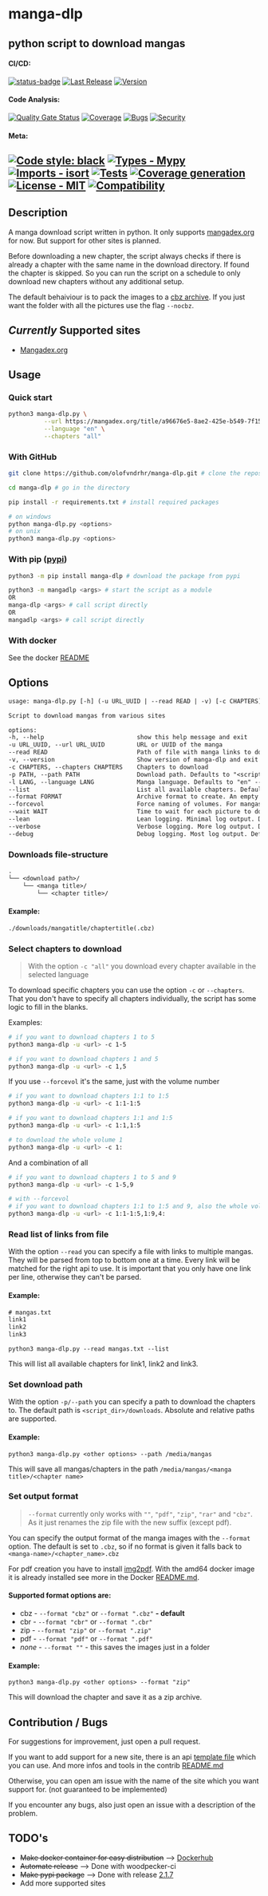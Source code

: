 # manga-dlp

## python script to download mangas

#### CI/CD:

[![status-badge](https://img.shields.io/drone/build/olofvndrhr/manga-dlp?label=tests&server=https%3A%2F%2Fci.44net.ch)](https://ci.44net.ch/olofvndrhr/manga-dlp)
[![Last Release](https://img.shields.io/github/release-date/olofvndrhr/manga-DLP?label=last%20release)](https://github.com/olofvndrhr/manga-dlp/releases)
[![Version](https://img.shields.io/github/v/release/olofvndrhr/manga-dlp?label=version&sort=semver)](https://github.com/olofvndrhr/manga-dlp/releases)

#### Code Analysis:

[![Quality Gate Status](https://sonarqube.44net.ch/api/project_badges/measure?project=olofvndrhr%3Amanga-dlp&metric=alert_status&token=f9558470580eea5b4899cf33f190eee16011346d)](https://sonarqube.44net.ch/dashboard?id=olofvndrhr%3Amanga-dlp)
[![Coverage](https://sonarqube.44net.ch/api/project_badges/measure?project=olofvndrhr%3Amanga-dlp&metric=coverage&token=f9558470580eea5b4899cf33f190eee16011346d)](https://sonarqube.44net.ch/dashboard?id=olofvndrhr%3Amanga-dlp)
[![Bugs](https://sonarqube.44net.ch/api/project_badges/measure?project=olofvndrhr%3Amanga-dlp&metric=bugs&token=f9558470580eea5b4899cf33f190eee16011346d)](https://sonarqube.44net.ch/dashboard?id=olofvndrhr%3Amanga-dlp)
[![Security](https://img.shields.io/snyk/vulnerabilities/github/olofvndrhr/manga-dlp)](https://app.snyk.io/org/olofvndrhr-t6h/project/aae9609d-a4e4-41f8-b1ac-f2561b2ad4e3)

#### Meta:

[![Code style: black](https://img.shields.io/badge/code%20style-black-black)](https://github.com/psf/black)
[![Types - Mypy](https://img.shields.io/badge/types-mypy-blue)](https://github.com/python/mypy)
[![Imports - isort](https://img.shields.io/badge/imports-isort-ef8336.svg)](https://github.com/pycqa/isort)
[![Tests](https://img.shields.io/badge/tests-pytest-yellow)](https://github.com/pytest-dev/pytest/)
[![Coverage generation](https://img.shields.io/badge/coverage-coveragepy-green)](https://github.com/nedbat/coveragepy)
[![License - MIT](https://img.shields.io/badge/license-MIT-9400d3.svg)](https://snyk.io/learn/what-is-mit-license/)
[![Compatibility](https://img.shields.io/pypi/pyversions/manga-dlp)](https://pypi.org/project/manga-dlp/)
---

## Description

A manga download script written in python. It only supports [mangadex.org](https://mangadex.org/) for now. But support
for other sites is planned.

Before downloading a new chapter, the script always checks if there is already a chapter with the same name in the
download directory. If found the chapter is skipped. So you can run the script on a schedule to only download new
chapters without any additional setup.

The default behaiviour is to pack the images to a [cbz archive](https://en.wikipedia.org/wiki/Comic_book_archive). If
you just want the folder with all the pictures use the flag `--nocbz`.

## _Currently_ Supported sites

- [Mangadex.org](https://mangadex.org/)

## Usage

### Quick start

```sh
python3 manga-dlp.py \
          --url https://mangadex.org/title/a96676e5-8ae2-425e-b549-7f15dd34a6d8/komi-san-wa-komyushou-desu \
          --language "en" \
          --chapters "all"
```

### With GitHub

```sh
git clone https://github.com/olofvndrhr/manga-dlp.git # clone the repository

cd manga-dlp # go in the directory

pip install -r requirements.txt # install required packages

# on windows
python manga-dlp.py <options>
# on unix
python3 manga-dlp.py <options>
```

### With pip ([pypi](https://pypi.org/project/manga-dlp/))

```sh
python3 -m pip install manga-dlp # download the package from pypi

python3 -m mangadlp <args> # start the script as a module
OR
manga-dlp <args> # call script directly
OR
mangadlp <args> # call script directly
```

### With docker

See the docker [README](./docker/README.md)

## Options

```txt
usage: manga-dlp.py [-h] (-u URL_UUID | --read READ | -v) [-c CHAPTERS] [-p PATH] [-l LANG] [--list] [--format FORMAT] [--forcevol] [--wait WAIT] [--verbose]

Script to download mangas from various sites

options:
-h, --help                          show this help message and exit
-u URL_UUID, --url URL_UUID         URL or UUID of the manga
--read READ                         Path of file with manga links to download. One per line
-v, --version                       Show version of manga-dlp and exit
-c CHAPTERS, --chapters CHAPTERS    Chapters to download
-p PATH, --path PATH                Download path. Defaults to "<script_dir>/downloads"
-l LANG, --language LANG            Manga language. Defaults to "en" --> english
--list                              List all available chapters. Defaults to false
--format FORMAT                     Archive format to create. An empty string means dont archive the folder. Defaults to 'cbz'
--forcevol                          Force naming of volumes. For mangas where chapters reset each volume
--wait WAIT                         Time to wait for each picture to download in seconds(float). Defaults 0.5
--lean                              Lean logging. Minimal log output. Defaults to false
--verbose                           Verbose logging. More log output. Defaults to false
--debug                             Debug logging. Most log output. Defaults to false
```

### Downloads file-structure

```txt
.
└── <download path>/
    └── <manga title>/
        └── <chapter title>/
```

#### Example:

```txt
./downloads/mangatitle/chaptertitle(.cbz)
```

### Select chapters to download

> With the option `-c "all"` you download every chapter available in the selected language

To download specific chapters you can use the option `-c` or `--chapters`. That you don't have to specify all chapters
individually, the script has some logic to fill in the blanks.

Examples:

```sh
# if you want to download chapters 1 to 5
python3 manga-dlp -u <url> -c 1-5

# if you want to download chapters 1 and 5
python3 manga-dlp -u <url> -c 1,5
```

If you use `--forcevol` it's the same, just with the volume number

```sh
# if you want to download chapters 1:1 to 1:5
python3 manga-dlp -u <url> -c 1:1-1:5

# if you want to download chapters 1:1 and 1:5
python3 manga-dlp -u <url> -c 1:1,1:5

# to download the whole volume 1
python3 manga-dlp -u <url> -c 1:
```

And a combination of all

```sh
# if you want to download chapters 1 to 5 and 9
python3 manga-dlp -u <url> -c 1-5,9

# with --forcevol
# if you want to download chapters 1:1 to 1:5 and 9, also the whole volume 4
python3 manga-dlp -u <url> -c 1:1-1:5,1:9,4:
```

### Read list of links from file

With the option `--read` you can specify a file with links to multiple mangas. They will be parsed from top to bottom
one at a time. Every link will be matched for the right api to use. It is important that you only have one link per
line, otherwise they can't be parsed.

#### Example:

```txt
# mangas.txt
link1
link2
link3
```

`python3 manga-dlp.py --read mangas.txt --list`

This will list all available chapters for link1, link2 and link3.

### Set download path

With the option `-p/--path` you can specify a path to download the chapters to. The default path
is `<script_dir>/downloads`. Absolute and relative paths are supported.

#### Example:

`python3 manga-dlp.py <other options> --path /media/mangas`

This will save all mangas/chapters in the path `/media/mangas/<manga title>/<chapter name>`

### Set output format

> `--format` currently only works with `""`, `"pdf"`, `"zip"`, `"rar"` and `"cbz"`.
> As it just renames the zip file with the new
> suffix (except pdf).

You can specify the output format of the manga images with the `--format` option.
The default is set to `.cbz`, so if no format is given it falls back to `<manga-name>/<chapter_name>.cbz`

For pdf creation you have to install [img2pdf](https://pypi.org/project/img2pdf/).
With the amd64 docker image it is already installed
see more in the Docker [README.md](docker/README.md).

#### Supported format options are:

* cbz - `--format "cbz"` or `--format ".cbz"` **- default**
* cbr - `--format "cbr"` or `--format ".cbr"`
* zip - `--format "zip"` or `--format ".zip"`
* pdf - `--format "pdf"` or `--format ".pdf"`
* _none_ - `--format ""` - this saves the images just in a folder

#### Example:

`python3 manga-dlp.py <other options> --format "zip"`

This will download the chapter and save it as a zip archive.

## Contribution / Bugs

For suggestions for improvement, just open a pull request.

If you want to add support for a new site, there is an api [template file](./contrib/api_template.py) which you can use.
And more infos and tools in the contrib [README.md](contrib/README.md)

Otherwise, you can open am issue with the name of the site which you want support for. (not guaranteed to be
implemented)

If you encounter any bugs, also just open an issue with a description of the problem.

## TODO's

- <del>Make docker container for easy distribution</del>
  --> [Dockerhub](https://hub.docker.com/repository/docker/olofvndrhr/manga-dlp)
- <del>Automate release</del>
  --> Done with woodpecker-ci
- <del>Make pypi package</del>
  --> Done with release [2.1.7](https://pypi.org/project/manga-dlp/)
- Add more supported sites
